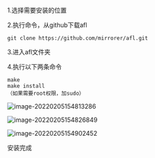 1.选择需要安装的位置

2.执行命令，从github下载afl

```
git clone https://github.com/mirrorer/afl.git
```

3.进入afl文件夹

4.执行以下两条命令

```
make
make install
（如果需要root权限，加sudo）
```



![image-20220205154813286](file:///Users/changzw/Library/Application%20Support/typora-user-images/image-20220205154813286.png?lastModify=1644051018)

![image-20220205154826849](file:///Users/changzw/Library/Application%20Support/typora-user-images/image-20220205154826849.png?lastModify=1644051018)

![image-20220205154902452](file:///Users/changzw/Library/Application%20Support/typora-user-images/image-20220205154902452.png?lastModify=1644051018)

安装完成